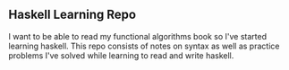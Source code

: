 ## Haskell Learning Repo
I want to be able to read my functional algorithms book so I've started learning haskell. This repo consists of notes on syntax as well as practice problems I've solved while learning to read and write haskell.
